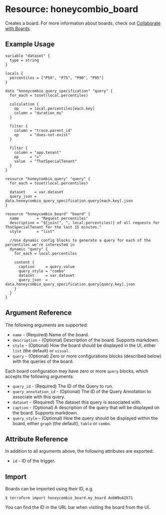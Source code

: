 # Resource: honeycombio_board

Creates a board. For more information about boards, check out [Collaborate with Boards](https://docs.honeycomb.io/working-with-your-data/collaborating/boards/#docs-sidebar).

## Example Usage

```hcl
variable "dataset" {
  type = string
}

locals {
  percentiles = ["P50", "P75", "P90", "P95"]
}

data "honeycombio_query_specification" "query" {
  for_each = toset(local.percentiles)

  calculation {
    op     = local.percentiles[each.key]
    column = "duration_ms"
  }

  filter {
    column = "trace.parent_id"
    op     = "does-not-exist"
  }

  filter {
    column = "app.tenant"
    op     = "="
    value  = "ThatSpecialTenant"
  }
}

resource "honeycombio_query" "query" {
  for_each = toset(local.percentiles)

  dataset    = var.dataset
  query_json = data.honeycombio_query_specification.query[each.key].json
}

resource "honeycombio_board" "board" {
  name        = "Request percentiles"
  description = "${join(", ", local.percentiles)} of all requests for ThatSpecialTenant for the last 15 minutes."
  style       = "list"

  //Use dynamic config blocks to generate a query for each of the percentiles we're interested in
  dynamic "query" {
    for_each = local.percentiles

    content {
      caption     = query.value
      query_style = "combo"
      dataset     = var.dataset
      query_json  = data.honeycombio_query_specification.query[query.key].json
    }
  }
}
```

## Argument Reference

The following arguments are supported:

* `name` - (Required) Name of the board.
* `description` - (Optional) Description of the board. Supports markdown.
* `style` - (Optional) How the board should be displayed in the UI, either `list` (the default) or `visual`.
* `query` - (Optional) Zero or more configurations blocks (described below) with the queries of the board.

Each board configuration may have zero or more `query` blocks, which accepts the following arguments:

* `query_id` - (Required) The ID of the Query to run.
* `query_annotation_id` - (Optional) The ID of the Query Annotation to associate with this query.
* `dataset` - (Required) The dataset this query is associated with.
* `caption` - (Optional) A description of the query that will be displayed on the board. Supports markdown.
* `query_style` - (Optional) How the query should be displayed within the board, either `graph` (the default), `table` or `combo`.

## Attribute Reference

In addition to all arguments above, the following attributes are exported:

* `id` - ID of the trigger.

## Import

Boards can be imported using their ID, e.g.

```
$ terraform import honeycombio_board.my_board AobW9oAZX71
```

You can find the ID in the URL bar when visiting the board from the UI.

